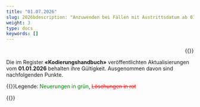 ```yaml
---
title: "01.07.2026"
slug: 2026bdescription: "Anzuwenden bei Fällen mit Austrittsdatum ab 01.07.2026"
weight: 3
type: docs
keywords: []
---
```


<p style="text-align: right;">{{<printButton>}}

Die im Register **«Kodierungshandbuch»** veröffentlichten Aktualisierungen vom **01.01.2026** behalten ihre Gültigkeit. Ausgenommen davon sind nachfolgenden Punkte.
  
{{<markdown>}}Legende: <font color="green">Neuerungen in grün</font>, <font color="red">~~Löschungen in rot~~</font>

{{</markdown>}}
